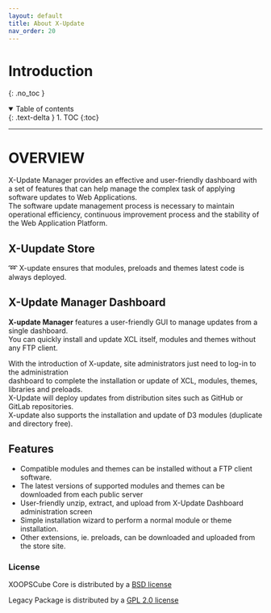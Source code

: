 ```yaml
---
layout: default
title: About X-Update
nav_order: 20
---
```


# Introduction
{: .no_toc }

<details open markdown="block">
  <summary>
    Table of contents
  </summary>
  {: .text-delta }
1. TOC
{:toc}
</details>

---


# OVERVIEW


X-Update Manager provides an effective and user-friendly dashboard with a set of features that can help manage the complex task of applying software updates to Web Applications.  
The software update management process is necessary to maintain operational efficiency, continuous improvement process and the stability of the Web Application Platform.   


## X-Uupdate Store

➿ X-update ensures that modules, preloads and themes latest code is always deployed.

## X-Update Manager Dashboard

**X-update Manager** features a user-friendly GUI to manage updates from a single dashboard.  
You can quickly install and update XCL itself, modules and themes without any FTP client.  

With the introduction of X-update, site administrators just need to log-in to the administration  
dashboard to complete the installation or update of XCL, modules, themes, libraries and preloads.  
X-Update will deploy updates from distribution sites such as GitHub or GitLab repositories.  
X-update also supports the installation and update of D3 modules (duplicate and directory free).
  
## Features 

* Compatible modules and themes can be installed without a FTP client software.
* The latest versions of supported modules and themes can be downloaded from each public server
* User-friendly unzip, extract, and upload from X-Update Dashboard administration screen
* Simple installation wizard to perform a normal module or theme installation.
* Other extensions, ie. preloads, can be downloaded and uploaded from the store site.


<h3 class="fs-7 fw-300">License</h3>

<p>XOOPSCube Core is distributed by a <a href="https://github.com/xoopscube/legacy/blob/2.3/BSD_license.txt" target="">BSD license</a></p>

<p>Legacy Package is distributed by a <a href="" target="https://github.com/xoopscube/legacy/blob/2.3/gpl-2.0_license.md">GPL 2.0 license</a></p>